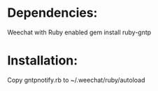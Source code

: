 # Dependencies:
Weechat with Ruby enabled
gem install ruby-gntp

# Installation:
Copy gntpnotify.rb to ~/.weechat/ruby/autoload
